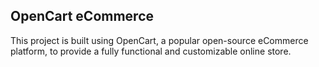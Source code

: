 ## OpenCart eCommerce
This project is built using OpenCart, a popular open-source eCommerce platform, to provide a fully functional and customizable online store.

